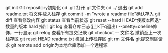 git init Git repository初始化
cd .git 打开.git文件夹
cd ../ 退出
git add readme.txt 将文件放入栈存
git commit -m "wrote a readme file"确认存入
git diff 查看修改内容
git status 查看当前状态
git reset --hard HEAD^使版本回退^数量的版本 hard 指针
git log 查看仓库日志(j上k下q退出) --pretty=oneline修饰，一行显示
git relog 查看所有提交记录
git checkout -- 文件名 撤销至上一次栈存区
git reset HEAD readme.txt 撤回上传栈存区
git rm 文件名 git提交删除请求
git remote add origin为本地仓库添加一个远程源